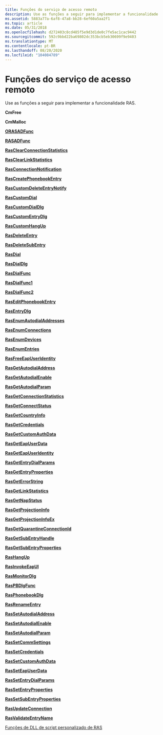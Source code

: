 ```yaml
---
title: Funções do serviço de acesso remoto
description: Use as funções a seguir para implementar a funcionalidade RAS.
ms.assetid: 5883a77a-6af8-47a8-bb28-6ef60a5aa2f1
ms.topic: article
ms.date: 05/31/2018
ms.openlocfilehash: d272403c8cd485f5e9d3d1de0c7fe5ac1cac9442
ms.sourcegitcommit: 592c9bbd22ba69802dc353bcb5eb30699f9e9403
ms.translationtype: MT
ms.contentlocale: pt-BR
ms.lasthandoff: 08/20/2020
ms.locfileid: "104084789"
---
```

# <a name="remote-access-service-functions"></a>Funções do serviço de acesso remoto

Use as funções a seguir para implementar a funcionalidade RAS.

**CmFree**

**CmMalloc**

[**ORASADFunc**](/windows/desktop/api/Ras/nc-ras-orasadfunc)

[**RASADFunc**](/windows/desktop/api/Ras/nc-ras-rasadfunca)

[**RasClearConnectionStatistics**](/windows/desktop/api/Ras/nf-ras-rasclearconnectionstatistics)

[**RasClearLinkStatistics**](/windows/desktop/api/Ras/nf-ras-rasclearlinkstatistics)

[**RasConnectionNotification**](/windows/desktop/api/Ras/nf-ras-rasconnectionnotificationa)

[**RasCreatePhonebookEntry**](/windows/desktop/api/Ras/nf-ras-rascreatephonebookentrya)

[**RasCustomDeleteEntryNotify**](/windows/desktop/api/Ras/nc-ras-rascustomdeleteentrynotifyfn)

[**RasCustomDial**](/windows/desktop/api/Ras/nc-ras-rascustomdialfn)

[**RasCustomDialDlg**](/windows/desktop/api/Rasdlg/nc-rasdlg-rascustomdialdlgfn)

[**RasCustomEntryDlg**](/windows/desktop/api/Rasdlg/nc-rasdlg-rascustomentrydlgfn)

[**RasCustomHangUp**](/windows/desktop/api/Ras/nc-ras-rascustomhangupfn)

[**RasDeleteEntry**](/windows/desktop/api/Ras/nf-ras-rasdeleteentrya)

[**RasDeleteSubEntry**](/windows/desktop/api/Ras/nf-ras-rasdeletesubentrya)

[**RasDial**](/windows/desktop/api/Ras/nf-ras-rasdiala)

[**RasDialDlg**](/windows/desktop/api/Rasdlg/nf-rasdlg-rasdialdlga)

[**RasDialFunc**](/windows/desktop/api/Ras/nc-ras-rasdialfunc)

[**RasDialFunc1**](/windows/desktop/api/Ras/nc-ras-rasdialfunc1)

[**RasDialFunc2**](/windows/desktop/api/Ras/nc-ras-rasdialfunc2)

[**RasEditPhonebookEntry**](/windows/desktop/api/Ras/nf-ras-raseditphonebookentrya)

[**RasEntryDlg**](/windows/desktop/api/Rasdlg/nf-rasdlg-rasentrydlga)

[**RasEnumAutodialAddresses**](/windows/desktop/api/Ras/nf-ras-rasenumautodialaddressesa)

[**RasEnumConnections**](/windows/desktop/api/Ras/nf-ras-rasenumconnectionsa)

[**RasEnumDevices**](/windows/desktop/api/Ras/nf-ras-rasenumdevicesa)

[**RasEnumEntries**](/windows/desktop/api/Ras/nf-ras-rasenumentriesa)

[**RasFreeEapUserIdentity**](/windows/desktop/api/Ras/nf-ras-rasfreeeapuseridentitya)

[**RasGetAutodialAddress**](/windows/desktop/api/Ras/nf-ras-rasgetautodialaddressa)

[**RasGetAutodialEnable**](/windows/desktop/api/Ras/nf-ras-rasgetautodialenablea)

[**RasGetAutodialParam**](/windows/desktop/api/Ras/nf-ras-rasgetautodialparama)

[**RasGetConnectionStatistics**](/windows/desktop/api/Ras/nf-ras-rasgetconnectionstatistics)

[**RasGetConnectStatus**](/windows/desktop/api/Ras/nf-ras-rasgetconnectstatusa)

[**RasGetCountryInfo**](/windows/desktop/api/Ras/nf-ras-rasgetcountryinfoa)

[**RasGetCredentials**](/windows/desktop/api/Ras/nf-ras-rasgetcredentialsa)

[**RasGetCustomAuthData**](/windows/desktop/api/Ras/nf-ras-rasgetcustomauthdataa)

[**RasGetEapUserData**](/windows/desktop/api/Ras/nf-ras-rasgeteapuserdataa)

[**RasGetEapUserIdentity**](/windows/desktop/api/Ras/nf-ras-rasgeteapuseridentitya)

[**RasGetEntryDialParams**](/windows/desktop/api/Ras/nf-ras-rasgetentrydialparamsa)

[**RasGetEntryProperties**](/windows/desktop/api/Ras/nf-ras-rasgetentrypropertiesa)

[**RasGetErrorString**](/windows/desktop/api/Ras/nf-ras-rasgeterrorstringa)

[**RasGetLinkStatistics**](/windows/desktop/api/Ras/nf-ras-rasgetlinkstatistics)

[**RasGetNapStatus**](/windows/desktop/api/Ras/nf-ras-rasgetnapstatus)

[**RasGetProjectionInfo**](/previous-versions/windows/embedded/ms897107(v=msdn.10))

[**RasGetProjectionInfoEx**](/windows/desktop/api/Ras/nf-ras-rasgetprojectioninfoex)

[**RasGetQuarantineConnectionId**](/previous-versions/windows/desktop/legacy/aa377552(v=vs.85))

[**RasGetSubEntryHandle**](/windows/desktop/api/Ras/nf-ras-rasgetsubentryhandlea)

[**RasGetSubEntryProperties**](/windows/desktop/api/Ras/nf-ras-rasgetsubentrypropertiesa)

[**RasHangUp**](/windows/desktop/api/Ras/nf-ras-rashangupa)

[**RasInvokeEapUI**](/windows/desktop/api/Ras/nf-ras-rasinvokeeapui)

[**RasMonitorDlg**](/previous-versions/windows/desktop/legacy/aa377584(v=vs.85))

[**RasPBDlgFunc**](/windows/desktop/api/Rasdlg/nc-rasdlg-raspbdlgfunca)

[**RasPhonebookDlg**](/windows/desktop/api/Rasdlg/nf-rasdlg-rasphonebookdlga)

[**RasRenameEntry**](/windows/desktop/api/Ras/nf-ras-rasrenameentrya)

[**RasSetAutodialAddress**](/windows/desktop/api/Ras/nf-ras-rassetautodialaddressa)

[**RasSetAutodialEnable**](/windows/desktop/api/Ras/nf-ras-rassetautodialenablea)

[**RasSetAutodialParam**](/windows/desktop/api/Ras/nf-ras-rassetautodialparama)

[**RasSetCommSettings**](/windows/desktop/api/Ras/nc-ras-pfnrassetcommsettings)

[**RasSetCredentials**](/windows/desktop/api/Ras/nf-ras-rassetcredentialsa)

[**RasSetCustomAuthData**](/windows/desktop/api/Ras/nf-ras-rassetcustomauthdataa)

[**RasSetEapUserData**](/windows/desktop/api/Ras/nf-ras-rasseteapuserdataa)

[**RasSetEntryDialParams**](/windows/desktop/api/Ras/nf-ras-rassetentrydialparamsa)

[**RasSetEntryProperties**](/windows/desktop/api/Ras/nf-ras-rassetentrypropertiesa)

[**RasSetSubEntryProperties**](/windows/desktop/api/Ras/nf-ras-rassetsubentrypropertiesa)

[**RasUpdateConnection**](/windows/desktop/api/Ras/nf-ras-rasupdateconnection)

[**RasValidateEntryName**](/windows/desktop/api/Ras/nf-ras-rasvalidateentrynamea)

[Funções de DLL de script personalizado de RAS](ras-custom-scripting-dll-functions.md)

 

 
